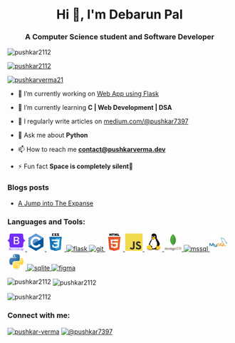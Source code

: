 <h1 align="center">Hi 👋, I'm Debarun Pal</h1>
<h3 align="center">A Computer Science student and Software Developer</h3>


<p align="left"> <img src="https://komarev.com/ghpvc/?username=pushkar2112&label=Profile%20views&color=0e75b6&style=flat" alt="pushkar2112" /> </p>

<p align="left"> <a href="https://github.com/ryo-ma/github-profile-trophy"><img src="https://github-profile-trophy.vercel.app/?username=pushkar2112" alt="pushkar2112" /></a> </p>

<p align="left"> <a href="https://twitter.com/pushkarverma21" target="blank"><img src="https://img.shields.io/twitter/follow/pushkarverma21?logo=twitter&style=for-the-badge" alt="pushkarverma21" /></a> </p>

- 🔭 I’m currently working on [Web App using Flask](https://github.com/pushkar2112/Web-app-using-Flask)

- 🌱 I’m currently learning **C | Web Development | DSA**

- 📝 I regularly write articles on [medium.com/@pushkar7397](medium.com/@pushkar7397)

- 💬 Ask me about **Python**

- 📫 How to reach me **contact@pushkarverma.dev**

- ⚡ Fun fact **Space is completely silent🌌**

### Blogs posts
<!-- BLOG-POST-LIST:START -->
- [A Jump into The Expanse](https://medium.com/@pushkar7397/a-jump-into-the-expanse-2e68f51f2672?source=rss-830e5f141214------2)
<!-- BLOG-POST-LIST:END -->


<h3 align="left">Languages and Tools:</h3>
<p align="left"> <a href="https://getbootstrap.com" target="_blank" rel="noreferrer"> <img src="https://raw.githubusercontent.com/devicons/devicon/master/icons/bootstrap/bootstrap-plain-wordmark.svg" alt="bootstrap" width="40" height="40"/> </a> <a href="https://www.cprogramming.com/" target="_blank" rel="noreferrer"> <img src="https://raw.githubusercontent.com/devicons/devicon/master/icons/c/c-original.svg" alt="c" width="40" height="40"/> </a> <a href="https://www.w3schools.com/css/" target="_blank" rel="noreferrer"> <img src="https://raw.githubusercontent.com/devicons/devicon/master/icons/css3/css3-original-wordmark.svg" alt="css3" width="40" height="40"/> </a> <a href="https://flask.palletsprojects.com/" target="_blank" rel="noreferrer"> <img src="https://www.vectorlogo.zone/logos/pocoo_flask/pocoo_flask-icon.svg" alt="flask" width="40" height="40"/> </a> <a href="https://git-scm.com/" target="_blank" rel="noreferrer"> <img src="https://www.vectorlogo.zone/logos/git-scm/git-scm-icon.svg" alt="git" width="40" height="40"/> </a> <a href="https://www.w3.org/html/" target="_blank" rel="noreferrer"> <img src="https://raw.githubusercontent.com/devicons/devicon/master/icons/html5/html5-original-wordmark.svg" alt="html5" width="40" height="40"/> </a> <a href="https://developer.mozilla.org/en-US/docs/Web/JavaScript" target="_blank" rel="noreferrer"> <img src="https://raw.githubusercontent.com/devicons/devicon/master/icons/javascript/javascript-original.svg" alt="javascript" width="40" height="40"/> </a> <a href="https://www.linux.org/" target="_blank" rel="noreferrer"> <img src="https://raw.githubusercontent.com/devicons/devicon/master/icons/linux/linux-original.svg" alt="linux" width="40" height="40"/> </a> <a href="https://www.mongodb.com/" target="_blank" rel="noreferrer"> <img src="https://raw.githubusercontent.com/devicons/devicon/master/icons/mongodb/mongodb-original-wordmark.svg" alt="mongodb" width="40" height="40"/> </a> <a href="https://www.microsoft.com/en-us/sql-server" target="_blank" rel="noreferrer"> <img src="https://www.svgrepo.com/show/303229/microsoft-sql-server-logo.svg" alt="mssql" width="40" height="40"/> </a> <a href="https://www.mysql.com/" target="_blank" rel="noreferrer"> <img src="https://raw.githubusercontent.com/devicons/devicon/master/icons/mysql/mysql-original-wordmark.svg" alt="mysql" width="40" height="40"/> </a> <a href="https://www.python.org" target="_blank" rel="noreferrer"> <img src="https://raw.githubusercontent.com/devicons/devicon/master/icons/python/python-original.svg" alt="python" width="40" height="40"/> </a> <a href="https://www.sqlite.org/" target="_blank" rel="noreferrer"> <img src="https://www.vectorlogo.zone/logos/sqlite/sqlite-icon.svg" alt="sqlite" width="40" height="40"/> </a><a href="https://www.figma.com/" target="_blank" rel="noreferrer"> <img src="https://www.vectorlogo.zone/logos/figma/figma-icon.svg" alt="figma" width="40" height="40"/> </a> </p>

<p><img align="left" src="https://github-readme-stats.vercel.app/api/top-langs?username=pushkar2112&show_icons=true&locale=en&layout=compact" alt="pushkar2112" /></p>

<p>&nbsp;<img align="center" src="https://github-readme-stats.vercel.app/api?username=pushkar2112&show_icons=true&locale=en&theme=dracula&count_private=true" alt="pushkar2112" /></p>

<p><img align="center" src="https://github-readme-streak-stats.herokuapp.com/?user=pushkar2112&" alt="pushkar2112" /></p>


<h3 align="left">Connect with me:</h3>
<p align="left">

<a href="www.linkedin.com/in/debarun-pal-3ba144216" target="blank"><img align="center" src="https://raw.githubusercontent.com/rahuldkjain/github-profile-readme-generator/master/src/images/icons/Social/linked-in-alt.svg" alt="pushkar-verma" height="30" width="40" /></a>
<a href="https://medium.com/@pushkar7397" target="blank"><img align="center" src="https://raw.githubusercontent.com/rahuldkjain/github-profile-readme-generator/master/src/images/icons/Social/medium.svg" alt="@pushkar7397" height="30" width="40" /></a>
</p>

<!--
**pushkar2112/pushkar2112** is a ✨ _special_ ✨ repository because its `README.md` (this file) appears on your GitHub profile.

Here are some ideas to get you started:

- 🔭 I’m currently working on ...
- 🌱 I’m currently learning ...
- 👯 I’m looking to collaborate on ...
- 🤔 I’m looking for help with ...
- 💬 Ask me about ...
- 📫 How to reach me: ...
- 😄 Pronouns: ...
- ⚡ Fun fact: ...
-->
